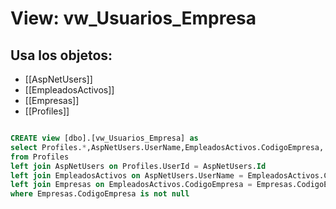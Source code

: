 # View: vw_Usuarios_Empresa

## Usa los objetos:
- [[AspNetUsers]]
- [[EmpleadosActivos]]
- [[Empresas]]
- [[Profiles]]

```sql

CREATE view [dbo].[vw_Usuarios_Empresa] as
select Profiles.*,AspNetUsers.UserName,EmpleadosActivos.CodigoEmpresa, Empresas.NombreEmpresa
from Profiles
left join AspNetUsers on Profiles.UserId = AspNetUsers.Id
left join EmpleadosActivos on AspNetUsers.UserName = EmpleadosActivos.CodigoEmpleado and EmpleadosActivos.Ano_Periodo = YEAR(GETDATE()) AND EmpleadosActivos.Mes_Periodo = MONTH(GETDATE())
left join Empresas on EmpleadosActivos.CodigoEmpresa = Empresas.CodigoEmpresa
where Empresas.CodigoEmpresa is not null

```
